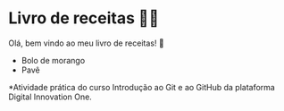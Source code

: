 # Livro de receitas :woman_cook:

Olá, bem vindo ao meu livro de receitas! :book:

* Bolo de morango
* Pavê



*Atividade prática do curso Introdução ao Git e ao GitHub da plataforma Digital Innovation One. 
